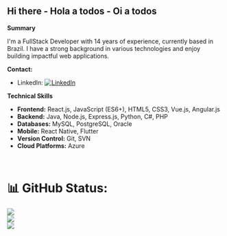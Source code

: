 ## Hi there - Hola a todos - Oi a todos 

**Summary**

I'm a FullStack Developer with 14 years of experience, currently based in Brazil. I have a strong background in various technologies and enjoy building impactful web applications.

**Contact:**

* LinkedIn: [![LinkedIn](https://img.shields.io/badge/LinkedIn-%230077B5.svg?logo=linkedin&logoColor=white)](https://www.linkedin.com/in/marceloandresvalderramacorrea/)

**Technical Skills**

* **Frontend:** React.js, JavaScript (ES6+), HTML5, CSS3, Vue.js, Angular.js
* **Backend:** Java, Node.js, Express.js, Python, C#, PHP
* **Databases:** MySQL, PostgreSQL, Oracle
* **Mobile:** React Native, Flutter
* **Version Control:** Git, SVN
* **Cloud Platforms:** Azure

<br/>

# 📊 GitHub Status:

![](https://github-readme-stats.vercel.app/api?username=correa96cl&theme=midnight-purple&hide_border=true&include_all_commits=false&count_private=false)<br/>
![](https://github-readme-streak-stats.herokuapp.com/?user=correa96cl&theme=midnight-purple&hide_border=true)<br/>
![](https://github-readme-stats.vercel.app/api/top-langs/?username=correa96cl&theme=midnight-purple&hide_border=true&include_all_commits=false&count_private=false&layout=compact)

